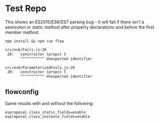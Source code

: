 # Test Repo

This shows an ES2015/ES6/ES7 parsing bug - it will fail if there isn't a semicolon or static method after property declarations and before the first member method.

`npm install && npm run flow`

```bash
src/es6/Fails.js:20
 20:   constructor (props) {
       ^^^^^^^^^^^ Unexpected identifier

src/es6/ParameterizedFails.js:20
 20:   constructor (props) {
       ^^^^^^^^^^^ Unexpected identifier
```                                      
    
## flowconfig

Same results with and without the following:

```
esproposal.class_static_fields=enable
esproposal.class_instance_fields=enable
```    